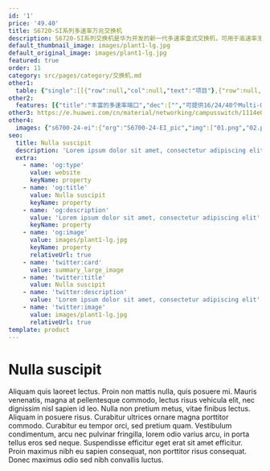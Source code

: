 ```yaml
---
id: '1'
price: '49.40'
title: S6720-SI系列多速率万兆交换机
description: S6720-SI系列交换机是华为开发的新一代多速率盒式交换机，可用于高速率无线设备接入、数据中心万兆服务器接入、园区网的接入或汇聚等应用场景。
default_thumbnail_image: images/plant1-lg.jpg
default_original_image: images/plant1-lg.jpg
featured: true
order: 11
category: src/pages/category/交换机.md
other1: 
  table: {"single":[[{"row":null,"col":null,"text":"项目"},{"row":null,"col":null,"text":"S6720-26Q-SI-24S-AC\nS6720S-26Q-SI-24S-AC"},{"row":null,"col":null,"text":"S6720-32X-SI-32S-AC"},{"row":null,"col":null,"text":"S6720-32C-SI-AC\nS6720-32C-SI-DC"},{"row":null,"col":null,"text":"S6720-32C-PWH-SI-AC\nS6720-32C-PWH-SI"},{"row":null,"col":null,"text":"S6720-56C-PWH-SI-AC\nS6720-56C-PWH-SI"},{"row":null,"col":null,"text":"S6720-52X-PWH-SI"}],[{"row":null,"col":null,"text":"交换容量"},{"row":null,"col":null,"text":"2.56 Tbps/23.04Tbps"},{"row":null,"col":null,"text":"2.56 Tbps/23.04Tbps"},{"row":null,"col":null,"text":"2.56 Tbps/23.04Tbps"},{"row":null,"col":null,"text":"2.56 Tbps/23.04Tbps"},{"row":null,"col":null,"text":"2.56 Tbps/23.04Tbps"},{"row":null,"col":null,"text":"2.56 Tbps/23.04Tbps"}],[{"row":null,"col":null,"text":"包转发率"},{"row":null,"col":null,"text":"480Mpps"},{"row":null,"col":null,"text":"480Mpps"},{"row":null,"col":null,"text":"780Mpps"},{"row":null,"col":null,"text":"780Mpps"},{"row":null,"col":null,"text":"708Mpps"},{"row":null,"col":null,"text":"780Mpps"}],[{"row":null,"col":null,"text":"固定端口"},{"row":null,"col":null,"text":"24×10GE SFP+端口，\n2×40GE QSFP+端口"},{"row":null,"col":null,"text":"32×10GE SFP+端口"},{"row":null,"col":null,"text":"24×100M/1G/2.5G/\n5G/10G Base-T以太网端口，\n4×10GE SFP+"},{"row":null,"col":null,"text":"24×100M/1G/2.5G/\n5G/10G Base-T以\n太网端口， 4×10GE SFP+"},{"row":null,"col":null,"text":"32×10/100/\n1000 Base-T以\n太网端口，\n16×100M/1G/\n2.5G/5G/10G\nBase-T以太网 端口， 4×10GE SFP+"},{"row":null,"col":null,"text":"48×100M/1G/2.5G/\n5G/10G Base-T以太网端口，\n4×10GE SFP+"}],[{"row":null,"col":null,"text":"扩展插槽"},{"row":null,"col":null,"text":"不支持"},{"row":null,"col":null,"text":"不支持"},{"row":null,"col":null,"text":"1个扩展插槽"},{"row":null,"col":null,"text":"1个扩展插槽"},{"row":null,"col":null,"text":"1个扩展插槽"},{"row":null,"col":null,"text":"不支持"}],[{"row":null,"col":null,"text":"MAC特性"},{"row":null,"col":"6","text":"32K支持MAC地址自动学习和老化\n支持静态、动态、黑洞MAC表项\n支持源MAC地址过滤"}],[{"row":null,"col":null,"text":"VLAN特性"},{"row":null,"col":"6","text":"支持4K个VLAN\n支持Guest VLAN、Voice VLAN\n支持基于MAC/协议/IP子网/策略/端口的VLAN\n支持VLAN mapping交换功能\n支持Super VLAN\n支持基本、灵活QinQ功能"}],[{"row":null,"col":null,"text":"IP路由"},{"row":null,"col":"6","text":"静态路由、RIP V1/2、ECMP、支持URPF、OSPF、IS-IS、BGP\n支持VRRP\n支持策略路由\n支持路由策略\n支持RIPng\n支持OSPFv3\n支持BGP4+\n支持ISISv6"}],[{"row":null,"col":null,"text":"互通性"},{"row":null,"col":"6","text":"VBST基于VLAN生成树协议（和PVST/PVST+/RPVST 互通）\nLNP 链路类型协商协议（和DTP相似功能）\nVCMP VLAN集中管理协议（和VTP相似功能）\n\n详细的互联互通认证与报告，请访问这里。"}]]}
other2:
  features: [{"title":"丰富的多速率端口","dec":["","可提供16/24/48个Multi-GE端口（1G/2.5G/5G/10G），零改造，无需更换线缆，保护投资",""]},{"title":"业界首创200米远距PoE++传输","dec":["","为AP提供200米远距PoE++（60W）传输，减少中间节点，降低12.5% CAPEX",""]},{"title":"SVF极简网络运维","dec":["","支持SVF超级虚拟交换网，即能作为Parent角色，又能作为Client角色。SVF功能将园区“核心/汇聚+接入交换机+AP”的网络架构，虚拟化为一台网元，极简网络运维",""]}]
other3: https://e.huawei.com/cn/material/networking/campusswitch/1114e0a8ecde4be78c9f28e114a7e8b6
other4:
  images: {"s6700-24-ei":{"org":"S6700-24-EI_pic","img":["01.png","02.png","03.png","04.png","08.png"]}}
seo:
  title: Nulla suscipit
  description: 'Lorem ipsum dolor sit amet, consectetur adipiscing elit'
  extra:
    - name: 'og:type'
      value: website
      keyName: property
    - name: 'og:title'
      value: Nulla suscipit
      keyName: property
    - name: 'og:description'
      value: 'Lorem ipsum dolor sit amet, consectetur adipiscing elit'
      keyName: property
    - name: 'og:image'
      value: images/plant1-lg.jpg
      keyName: property
      relativeUrl: true
    - name: 'twitter:card'
      value: summary_large_image
    - name: 'twitter:title'
      value: Nulla suscipit
    - name: 'twitter:description'
      value: 'Lorem ipsum dolor sit amet, consectetur adipiscing elit'
    - name: 'twitter:image'
      value: images/plant1-lg.jpg
      relativeUrl: true
template: product
---
```


# Nulla suscipit

Aliquam quis laoreet lectus. Proin non mattis nulla, quis posuere mi. Mauris venenatis, magna at pellentesque commodo, lectus risus vehicula elit, nec dignissim nisl sapien id leo. Nulla non pretium metus, vitae finibus lectus. Aliquam in posuere risus. Curabitur ultrices ornare magna porttitor commodo. Curabitur eu tempor orci, sed pretium quam. Vestibulum condimentum, arcu nec pulvinar fringilla, lorem odio varius arcu, in porta tellus eros sed neque. Suspendisse efficitur eget erat sit amet efficitur. Proin maximus nibh eu sapien consequat, non porttitor risus consequat. Donec maximus odio sed nibh convallis luctus.